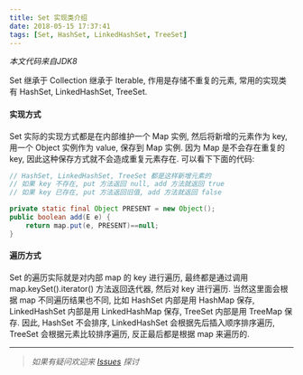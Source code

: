 ```yaml
---
title: Set 实现类介绍
date: 2018-05-15 17:37:41
tags: [Set, HashSet, LinkedHashSet, TreeSet]
---
```


*本文代码来自JDK8*

Set 继承于 Collection 继承于 Iterable, 作用是存储不重复的元素, 常用的实现类有 HashSet, LinkedHashSet, TreeSet.

<!-- more -->

#### 实现方式
Set 实际的实现方式都是在内部维护一个 Map 实例, 然后将新增的元素作为 key, 用一个 Object 实例作为 value, 保存到 Map 实例. 因为 Map 是不会存在重复的 key, 因此这种保存方式就不会造成重复元素存在. 可以看下下面的代码:
```java
// HashSet, LinkedHashSet, TreeSet 都是这样新增元素的
// 如果 key 不存在, put 方法返回 null, add 方法就返回 true
// 如果 key 已存在, put 方法返回旧值, add 方法就返回 false

private static final Object PRESENT = new Object();
public boolean add(E e) {
    return map.put(e, PRESENT)==null;
}
```

#### 遍历方式
Set 的遍历实际就是对内部 map 的 key 进行遍历, 最终都是通过调用 map.keySet().iterator() 方法返回迭代器, 然后对 key 进行遍历. 当然这里面会根据 map 不同遍历结果也不同, 比如 HashSet 内部是用 HashMap 保存, LinkedHashSet 内部是用 LinkedHashMap 保存, TreeSet 内部是用 TreeMap 保存. 因此, HashSet 不会排序, LinkedHashSet 会根据先后插入顺序排序遍历, TreeSet 会根据元素比较排序遍历, 反正最后都是根据 map 来遍历的.

---
>*如果有疑问欢迎来 [Issues](https://github.com/mysterin/mysterin.github.io/issues) 探讨*